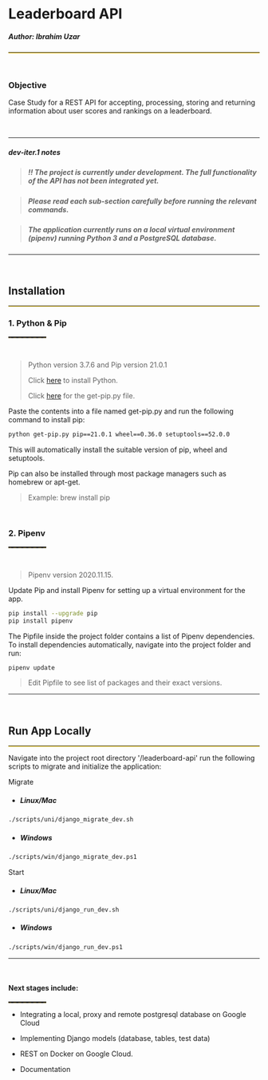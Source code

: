 # **Leaderboard API**

##### _Author: Ibrahim Uzar_

<hr style="border-bottom: 1px solid #ffcc00;">
<br/>

### Objective

Case Study for a REST API for accepting, processing, storing and returning information about user scores and rankings on a leaderboard.

<br/>
<hr>

##### **dev-iter.1 notes**

> ##### !! The project is currently under development. The full functionality of the API has not been integrated yet.

> ##### Please read each sub-section carefully before running the relevant commands.

> ##### The application currently runs on a local virtual environment (pipenv) running Python 3 and a PostgreSQL database.

<hr>
<br/>

## **Installation**

<hr style="border-bottom: 1px solid rgb(255, 204, 0);">

### **1. Python & Pip**

<hr style="width: 15%;margin-left:0;border-bottom: 2px dashed rgba(255, 204, 0, 0.2);">
<br/>

> Python version 3.7.6 and Pip version 21.0.1
>
> Click [here][python] to install Python.
>
> Click [here][pip] for the get-pip.py file.

Paste the contents into a file named get-pip.py and run the following command to install pip:

```bash
python get-pip.py pip==21.0.1 wheel==0.36.0 setuptools==52.0.0
```

This will automatically install the suitable version of pip, wheel and setuptools.

Pip can also be installed through most package managers such as homebrew or apt-get.

> Example: brew install pip

[python]: https://www.python.org/downloads/release/python-376/
[pip]: https://bootstrap.pypa.io/get-pip.py

<br/>

### 2. Pipenv

<hr style="width: 15%;margin-left:0;border-bottom: 2px dashed rgba(255, 204, 0, 0.2);">
<br/>

> Pipenv version 2020.11.15.

Update Pip and install Pipenv for setting up a virtual environment for the app.

```bash
pip install --upgrade pip
pip install pipenv
```

The Pipfile inside the project folder contains a list of Pipenv dependencies. To install dependencies automatically, navigate into the project folder and run:

```bash
pipenv update
```

> Edit Pipfile to see list of packages and their exact versions.

<hr>
<br/>

## **Run App Locally**

<hr style="border-bottom: 1px solid rgb(255, 204, 0);">

Navigate into the project root directory '/leaderboard-api' run the following scripts to migrate and initialize the application:

Migrate

- ##### Linux/Mac

```bash
./scripts/uni/django_migrate_dev.sh
```

- ##### Windows

```bash
./scripts/win/django_migrate_dev.ps1
```

Start

- ##### Linux/Mac

```bash
./scripts/uni/django_run_dev.sh
```

- ##### Windows

```bash
./scripts/win/django_run_dev.ps1
```

<hr>
<br/>

#### Next stages include:

<hr style="width: 15%;margin-left:0;border-bottom: 2px dashed rgba(255, 204, 0, 0.2);">

- Integrating a local, proxy and remote postgresql database on Google Cloud

- Implementing Django models (database, tables, test data)

- REST on Docker on Google Cloud.

- Documentation

<!--

## 3. Docker

Dockerfile inside the project folder contains instructions for setting up a Docker container on supported instances.

> ##### The following code requires [Docker][docker] to be installed locally

[docker]: https://docs.docker.com/get-docker/

To build a Docker image from Dockerfile use:

- ##### Linux/Mac:

```bash
./scripts/uni/docker_build.sh
```

- Windows:

```bash
./scripts/win/docker_build.ps1
```

To build and push a Docker image to remote container use:
>Edit script to add remote host address first
+ Linux/Mac:
```bash
./scripts/uni/docker_build_push.sh
```
+ Windows:
```bash
./scripts/win/docker_build_push.ps1
```

To start the container use:

- Linux/Mac:

```bash
./scripts/uni/docker-run.sh
```

- Windows:

```bash
./scripts/win/docker-run.ps1
```

This will start a Docker container on port 8888 using production settings.

> App entrypoint is '0.0.0.0:8888/leaderboard' on local installations

## **Usage**

To be updated !
-->

